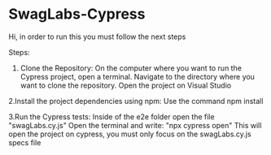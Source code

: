 # SwagLabs-Cypress
Hi, in order to run this you must follow the next steps

Steps:
1. Clone the Repository:
On the computer where you want to run the Cypress project, open a terminal.
Navigate to the directory where you want to clone the repository.
Open the project on Visual Studio

2.Install the project dependencies using npm:
Use the command npm install

3.Run the Cypress tests:
Inside of the e2e folder open the file "swagLabs.cy.js"
Open the terminal and write: "npx cypress open"
This will open the project on cypress, you must only focus on the swagLabs.cy.js specs file


